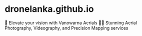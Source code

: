 # dronelanka.github.io
🚀 Elevate your vision with Vanowarna Aerials 📸🎥 Stunning Aerial Photography, Videography, and Precision Mapping services

